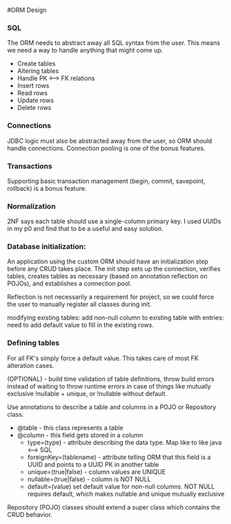 #ORM Design

### SQL
The ORM needs to abstract away all SQL syntax from the user. This means we need a 
way to handle anything that might come up. 
- Create tables
- Altering tables
- Handle PK <--> FK relations
- Insert rows
- Read rows
- Update rows
- Delete rows

### Connections
JDBC logic must also be abstracted away from the user, so ORM should handle connections. Connection 
pooling is one of the bonus features. 


### Transactions
Supporting basic transaction management (begin, commit, savepoint, rollback) is a bonus feature.

### Normalization
2NF says each table should use a single-column primary key. I used UUIDs in my p0 and find 
that to be a useful and easy solution. 


### Database initialization:
An application using the custom ORM should have an initialization step before any CRUD takes place. 
The init step sets up the connection, verifies tables, creates tables as necessary 
(based on annotation reflection on POJOs), and establishes a connection pool.
 
Reflection is not necessarily a requirement for project, so we could force the user to manually
register all classes during init. 

modifying existing tables:
add non-null column to existing table with entries: need to add default value to fill in the existing rows.



### Defining tables
For all FK's simply force a default value. This takes care of most FK alteration cases.
 
(OPTIONAL) - build time validation of table definitions, throw build errors instead of waiting to
throw runtime errors in case of things like mutually exclusive !nullable + unique, or !nullable without
default.
 
Use annotations to describe a table and columns in a POJO or Repository class.
- @table - this class represents a table
- @column - this field gets stored in a column
  - type=(type) - attribute describing the data type. Map like to like java <--> SQL
  - foreignKey=(tablename) - attribute telling ORM that this field is a UUID and points to a
    UUID PK in another table 
  - unique=(true|false) - column values are UNIQUE
  - nullable=(true|false) - column is NOT NULL 
  - default=(value) set default value for non-null columns. NOT NULL requires default, 
    which makes nullable and unique mutually exclusive
  

Repository (POJO) classes should extend a super class which contains the CRUD behavior.
